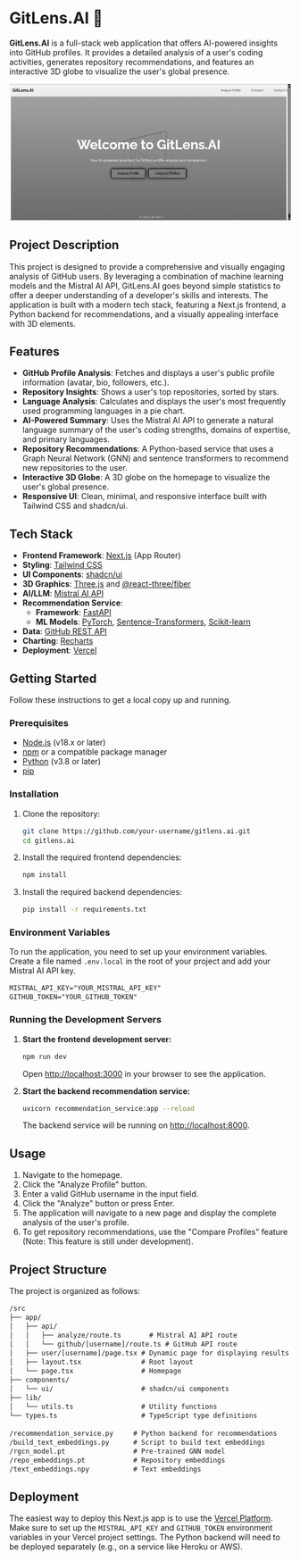 # GitLens.AI 🧠

**GitLens.AI** is a full-stack web application that offers AI-powered insights into GitHub profiles. It provides a detailed analysis of a user's coding activities, generates repository recommendations, and features an interactive 3D globe to visualize the user's global presence.

![GitLens.AI Screenshot](/public/image.png) <!-- Add a screenshot URL here later -->

## Project Description

This project is designed to provide a comprehensive and visually engaging analysis of GitHub users. By leveraging a combination of machine learning models and the Mistral AI API, GitLens.AI goes beyond simple statistics to offer a deeper understanding of a developer's skills and interests. The application is built with a modern tech stack, featuring a Next.js frontend, a Python backend for recommendations, and a visually appealing interface with 3D elements.

## Features

- **GitHub Profile Analysis**: Fetches and displays a user's public profile information (avatar, bio, followers, etc.).
- **Repository Insights**: Shows a user's top repositories, sorted by stars.
- **Language Analysis**: Calculates and displays the user's most frequently used programming languages in a pie chart.
- **AI-Powered Summary**: Uses the Mistral AI API to generate a natural language summary of the user's coding strengths, domains of expertise, and primary languages.
- **Repository Recommendations**: A Python-based service that uses a Graph Neural Network (GNN) and sentence transformers to recommend new repositories to the user.
- **Interactive 3D Globe**: A 3D globe on the homepage to visualize the user's global presence.
- **Responsive UI**: Clean, minimal, and responsive interface built with Tailwind CSS and shadcn/ui.

## Tech Stack

- **Frontend Framework**: [Next.js](https://nextjs.org/) (App Router)
- **Styling**: [Tailwind CSS](https://tailwindcss.com/)
- **UI Components**: [shadcn/ui](https://ui.shadcn.com/)
- **3D Graphics**: [Three.js](https://threejs.org/) and [@react-three/fiber](https://docs.pmnd.rs/react-three-fiber/getting-started/introduction)
- **AI/LLM**: [Mistral AI API](https://ai.google.dev/)
- **Recommendation Service**:
    - **Framework**: [FastAPI](https://fastapi.tiangolo.com/)
    - **ML Models**: [PyTorch](https://pytorch.org/), [Sentence-Transformers](https://www.sbert.net/), [Scikit-learn](https://scikit-learn.org/)
- **Data**: [GitHub REST API](https://docs.github.com/en/rest)
- **Charting**: [Recharts](https://recharts.org/)
- **Deployment**: [Vercel](https://vercel.com/)

## Getting Started

Follow these instructions to get a local copy up and running.

### Prerequisites

- [Node.js](https://nodejs.org/en) (v18.x or later)
- [npm](https://www.npmjs.com/) or a compatible package manager
- [Python](https://www.python.org/downloads/) (v3.8 or later)
- [pip](https://pip.pypa.io/en/stable/installation/)

### Installation

1. Clone the repository:
   ```sh
   git clone https://github.com/your-username/gitlens.ai.git
   cd gitlens.ai
   ```

2. Install the required frontend dependencies:
   ```sh
   npm install
   ```

3. Install the required backend dependencies:
    ```sh
    pip install -r requirements.txt
    ```

### Environment Variables

To run the application, you need to set up your environment variables. Create a file named `.env.local` in the root of your project and add your Mistral AI API key.

```.env.local
MISTRAL_API_KEY="YOUR_MISTRAL_API_KEY"
GITHUB_TOKEN="YOUR_GITHUB_TOKEN"
```

### Running the Development Servers

1. **Start the frontend development server:**
   ```bash
   npm run dev
   ```
   Open [http://localhost:3000](http://localhost:3000) in your browser to see the application.

2. **Start the backend recommendation service:**
    ```bash
    uvicorn recommendation_service:app --reload
    ```
    The backend service will be running on [http://localhost:8000](http://localhost:8000).

## Usage

1.  Navigate to the homepage.
2.  Click the "Analyze Profile" button.
3.  Enter a valid GitHub username in the input field.
4.  Click the "Analyze" button or press Enter.
5.  The application will navigate to a new page and display the complete analysis of the user's profile.
6.  To get repository recommendations, use the "Compare Profiles" feature (Note: This feature is still under development).

## Project Structure

The project is organized as follows:

```
/src
├── app/
│   ├── api/
│   │   ├── analyze/route.ts       # Mistral AI API route
│   │   └── github/[username]/route.ts # GitHub API route
│   ├── user/[username]/page.tsx # Dynamic page for displaying results
│   ├── layout.tsx               # Root layout
│   └── page.tsx                 # Homepage
├── components/
│   └── ui/                      # shadcn/ui components
├── lib/
│   └── utils.ts                 # Utility functions
└── types.ts                     # TypeScript type definitions

/recommendation_service.py     # Python backend for recommendations
/build_text_embeddings.py      # Script to build text embeddings
/rgcn_model.pt                 # Pre-trained GNN model
/repo_embeddings.pt            # Repository embeddings
/text_embeddings.npy           # Text embeddings
```

## Deployment

The easiest way to deploy this Next.js app is to use the [Vercel Platform](https://vercel.com/new). Make sure to set up the `MISTRAL_API_KEY` and `GITHUB_TOKEN` environment variables in your Vercel project settings. The Python backend will need to be deployed separately (e.g., on a service like Heroku or AWS).
